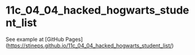 # 11c_04_04_hacked_hogwarts_student_list
See example at [GitHub Pages] (https://stineps.github.io/11c_04_04_hacked_hogwarts_student_list/)
